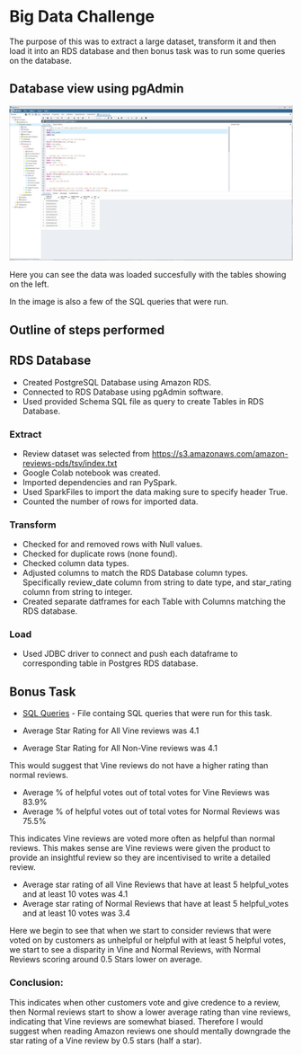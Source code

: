 # Big Data Challenge

The purpose of this was to extract a large dataset, transform it and then load it into an RDS database and then bonus task was to run some queries on the database.


## Database view using pgAdmin
![pgAdmin](data-loaded-pgadmin.png)

Here you can see the data was loaded succesfully with the tables showing on the left.

In the image is also a few of the SQL queries that were run.


## Outline of steps performed

## RDS Database
* Created PostgreSQL Database using Amazon RDS.
* Connected to RDS Database using pgAdmin software.
* Used provided Schema SQL file as query to create Tables in RDS Database.

### Extract
* Review dataset was selected from https://s3.amazonaws.com/amazon-reviews-pds/tsv/index.txt
* Google Colab notebook was created.
* Imported dependencies and ran PySpark.
* Used SparkFiles to import the data making sure to specify header True.
* Counted the number of rows for imported data.


### Transform
* Checked for and removed rows with Null values.
* Checked for duplicate rows (none found).
* Checked column data types.
* Adjusted columns to match the RDS Database column types. Specifically review_date column from string to date type, and star_rating column from string to integer.
* Created separate datframes for each Table with Columns matching the RDS database.

### Load
* Used JDBC driver to connect and push each dataframe to corresponding table in Postgres RDS database.



## Bonus Task
* [SQL Queries](/level-2/SQL-Queries.sql) - File containg SQL queries that were run for this task.

* Average Star Rating for All Vine reviews was 4.1
* Average Star Rating for All Non-Vine reviews was 4.1

This would suggest that Vine reviews do not have a higher rating than normal reviews.


* Average % of helpful votes out of total votes for Vine Reviews was 83.9%
* Average % of helpful votes out of total votes for Normal Reviews was 75.5%

This indicates Vine reviews are voted more often as helpful than normal reviews.
This makes sense are Vine reviews were given the product to provide an insightful review so they are incentivised to write a detailed review.

* Average star rating of all Vine Reviews that have at least 5 helpful_votes and at least 10 votes was 4.1
* Average star rating of Normal Reviews that have at least 5 helpful_votes and at least 10 votes was 3.4

Here we begin to see that when we start to consider reviews that were voted on by customers as unhelpful or helpful with at least 5 helpful votes, we start to see a disparity in Vine and Normal Reviews, with Normal Reviews scoring around 0.5 Stars lower on average.

### Conclusion:
This indicates when other customers vote and give credence to a review, then Normal reviews start to show a lower average rating than vine reviews, indicating that Vine reviews are somewhat biased. Therefore I would suggest when reading Amazon reviews one should mentally downgrade the star rating of a Vine review by 0.5 stars (half a star).
